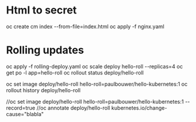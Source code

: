 # Html to secret
oc create cm index --from-file=index.html
oc apply -f nginx.yaml

# Rolling updates
oc apply -f rolling-deploy.yaml
oc scale deploy hello-roll --replicas=4
oc get po -l app=hello-roll
oc rollout status deploy/hello-roll

oc set image deploy/hello-roll hello-roll=paulbouwer/hello-kubernetes:1
oc rollout history deploy/hello-roll

//oc set image deploy/hello-roll hello-roll=paulbouwer/hello-kubernetes:1 --record=true
//oc annotate deploy/hello-roll kubernetes.io/change-cause="blabla"